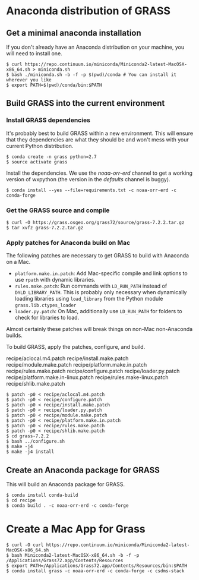 # Anaconda distribution of GRASS

## Get a minimal anaconda installation

If you don't already have an Anaconda distribution on your machine,
you will need to install one.

    $ curl https://repo.continuum.io/miniconda/Miniconda2-latest-MacOSX-x86_64.sh > miniconda.sh
    $ bash ./miniconda.sh -b -f -p $(pwd)/conda # You can install it wherever you like
    $ export PATH=$(pwd)/conda/bin:$PATH

## Build GRASS into the current environment

### Install GRASS dependencies

It's probably best to build GRASS within a new environment. This will
ensure that they dependencies are what they should be and won't mess
with your current Python distribution.

    $ conda create -n grass python=2.7
    $ source activate grass

Install the dependencies. We use the *noaa-orr-erd*
channel to get a working version of wxpython (the version in the
*defaults* channel is buggy).

    $ conda install --yes --file=requirements.txt -c noaa-orr-erd -c conda-forge

### Get the GRASS source and compile

    $ curl -O https://grass.osgeo.org/grass72/source/grass-7.2.2.tar.gz
    $ tar xvfz grass-7.2.2.tar.gz

### Apply patches for Anaconda build on Mac

The following patches are necessary to get GRASS to build with
Anaconda on a Mac.
*  `platform.make.in.patch`: Add Mac-specific compile and link options
   to use `rpath` with dynamic libraries.
*  `rules.make.patch`: Run commands with `LD_RUN_PATH` instead of
   `DYLD_LIBRARY_PATH`. This is probably only necessary when dynamically
   loading libraries using `load_library` from the Python module
   `grass.lib.ctypes_loader`
*  `loader.py.patch`: On Mac, additionally use `LD_RUN_PATH` for
   folders to check for libraries to load.

Almost certainly these patches will break things on non-Mac non-Anaconda
builds.

To build GRASS, apply the patches, configure, and build.

recipe/aclocal.m4.patch			recipe/install.make.patch		recipe/module.make.patch		recipe/platform.make.in.patch		recipe/rules.make.patch
recipe/configure.patch			recipe/loader.py.patch			recipe/platform.make.in-linux.patch	recipe/rules.make-linux.patch		recipe/shlib.make.patch

    $ patch -p0 < recipe/aclocal.m4.patch
    $ patch -p0 < recipe/configure.patch
    $ patch -p0 < recipe/install.make.patch
    $ patch -p0 < recipe/loader.py.patch
    $ patch -p0 < recipe/module.make.patch
    $ patch -p0 < recipe/platform.make.in.patch
    $ patch -p0 < recipe/rules.make.patch
    $ patch -p0 < recipe/shlib.make.patch
    $ cd grass-7.2.2
    $ bash ../configure.sh
    $ make -j4
    $ make -j4 install

## Create an Anaconda package for GRASS

This will build an Anaconda package for GRASS.

    $ conda install conda-build
    $ cd recipe
    $ conda build . -c noaa-orr-erd -c conda-forge

# Create a Mac App for Grass

    $ curl -O curl https://repo.continuum.io/miniconda/Miniconda2-latest-MacOSX-x86_64.sh
    $ bash Miniconda2-latest-MacOSX-x86_64.sh -b -f -p /Applications/Grass72.app/Contents/Resources
    $ export PATH=/Applications/Grass72.app/Contents/Resources/bin:$PATH
    $ conda install grass -c noaa-orr-erd -c conda-forge -c csdms-stack
